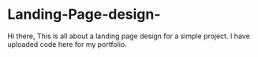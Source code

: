 # Landing-Page-design-
Hi there, This is all about a landing page design for a simple project. I have uploaded code here for my portfolio.
